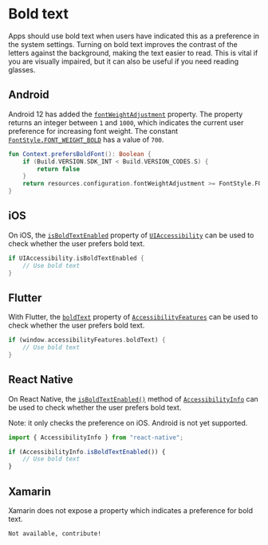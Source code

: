 # Bold text

Apps should use bold text when users have indicated this as a preference  in the system settings. Turning on bold text improves the contrast of the letters against the background, making the text easier to read. This is vital if you are visually impaired, but it can also be useful if you need reading glasses.

## Android

Android 12 has added the [`fontWeightAdjustment`](https://developer.android.com/reference/android/content/res/Configuration#fontWeightAdjustment) property. The property returns an integer between `1` and `1000`, which indicates the current user preference for increasing font weight. The constant [`FontStyle.FONT_WEIGHT_BOLD`](https://developer.android.com/reference/android/graphics/fonts/FontStyle#FONT_WEIGHT_BOLD) has a value of `700`.

```kotlin
fun Context.prefersBoldFont(): Boolean {
    if (Build.VERSION.SDK_INT < Build.VERSION_CODES.S) {
        return false
    }
    return resources.configuration.fontWeightAdjustment >= FontStyle.FONT_WEIGHT_BOLD
}
```

## iOS

On iOS, the [`isBoldTextEnabled`](https://developer.apple.com/documentation/uikit/uiaccessibility/1615156-isboldtextenabled) property of [`UIAccessibility`](https://developer.apple.com/documentation/objectivec/nsobject/uiaccessibility) can be used to check whether the user prefers bold text.

```swift
if UIAccessibility.isBoldTextEnabled {
    // Use bold text
}
```

## Flutter

With Flutter, the [`boldText`](https://api.flutter.dev/flutter/dart-ui/AccessibilityFeatures/boldText.html) property of [`AccessibilityFeatures`](https://api.flutter.dev/flutter/dart-ui/AccessibilityFeatures-class.html) can be used to check whether the user prefers bold text.

```dart
if (window.accessibilityFeatures.boldText) {
    // Use bold text
}
```

## React Native

On React Native, the [`isBoldTextEnabled()`](https://reactnative.dev/docs/next/accessibilityinfo#isboldtextenabled-ios) method of [`AccessibilityInfo`](https://reactnative.dev/docs/next/accessibilityinfo) can be used to check whether the user prefers bold text.

Note: it only checks the preference on iOS. Android is not yet supported.

```jsx
import { AccessibilityInfo } from "react-native";

if (AccessibilityInfo.isBoldTextEnabled()) {
    // Use bold text
}
```

## Xamarin

Xamarin does not expose a property which indicates a preference for bold text.

```xml
Not available, contribute!
```
